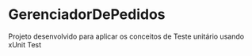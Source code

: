 # GerenciadorDePedidos
Projeto desenvolvido para aplicar os conceitos de Teste unitário usando xUnit Test
